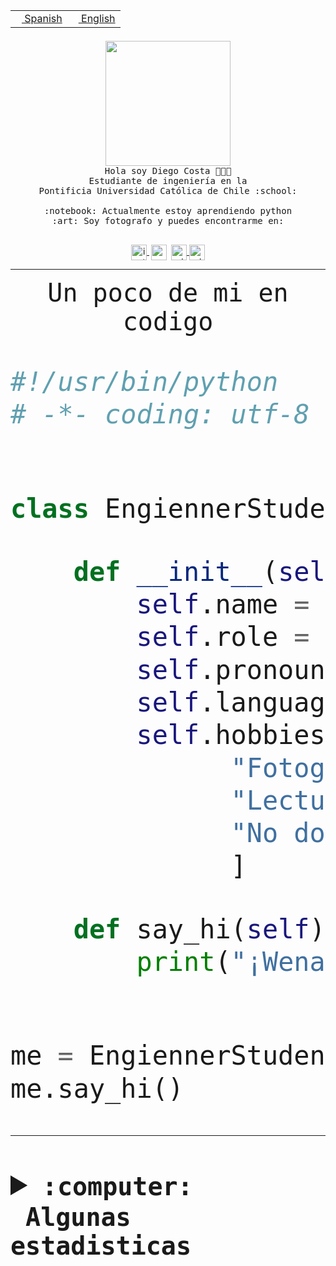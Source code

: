 <table border="0"  align="right">
 <tr><td><a href="README.md"><img src="https://upload.wikimedia.org/wikipedia/commons/thumb/8/89/Bandera_de_Espa%C3%B1a.svg/1200px-Bandera_de_Espa%C3%B1a.svg.png" height="10"> Spanish</a></td>
 <td><a href="README.en.md"><img src="https://upload.wikimedia.org/wikipedia/commons/a/a4/Flag_of_the_United_States.svg" height="10"> English</a></td></tr>
</table><br><br><br>


<p align="center">
  <img src="https://github.com/diegocostares/diegocostares/blob/main/Images/aaa2.gif?raw=true" height="200px" weight="200px">
  <br><samp>
    Hola soy Diego Costa 👨🏻‍💻<br>
    Estudiante de ingeniería en la <br>
    Pontificia Universidad Católica de Chile :school:<br>
  <br>
    :notebook: Actualmente estoy aprendiendo python <br>
    :art: Soy fotografo y puedes encontrarme en: <br>
  <br></samp>
  
</p>

<p align="center">
   <a href="https://instagram.com/diegocosta_no" target="blank">
    <img 
    align="center" src="https://cdn.jsdelivr.net/npm/simple-icons@3.0.1/icons/instagram.svg" alt="instagram" height="25px" width="25px" />
  </a>
  <a style="border: 3px solid; color: white;"href="https://t.me/diegocosta_no" target="blank">
  <img
  align="center" alt="Telegram" width="25px" src="https://icons-for-free.com/iconfiles/png/512/Telegram-1324888767380505522.png" />
</a>
<a href="https://api.whatsapp.com/send?phone=56971897835&text=Hola!" target="blank">
  <img
  align="center" alt="wtsp" width="25px" src="https://img.icons8.com/pastel-glyph/2x/whatsapp--v2.png" />
</a>
<a href="https://www.linkedin.com/in/diego-costa-786249213/" target="blank">
  <img
  align="center" alt="wtsp" width="25px" src="https://img.icons8.com/metro/452/linkedin.png" />
</a>

  </a>
</p>

---


<p align="center"><font size="25"><samp>Un poco de mi en codigo</samp></front></p>


```python
#!/usr/bin/python
# -*- coding: utf-8 -*-


class EngiennerStudent:

    def __init__(self):
        self.name = "Diego Costa"
        self.role = "Estudiante"
        self.pronouns = "he/him"
        self.language_spoken = ["es_CL", "en_US"]
        self.hobbies = [
              "Fotografia",
              "Lectura",
              "No dormir",
              ]

    def say_hi(self):
        print("¡Wena mundo!")


me = EngiennerStudent()
me.say_hi()
```
---
<details>
  <summary><b><samp>:computer: &nbsp;Algunas estadisticas</samp></b></summary>
  <br/></p>

<!--START_SECTION:waka-->
![Code Time](http://img.shields.io/badge/Code%20Time-903%20hrs%2034%20mins-blue)

**Soy nocturno 🦉** 

```text
🌞 Mañana                 9 commits           ░░░░░░░░░░░░░░░░░░░░░░░░░   00.35 % 
🌆 Día                    796 commits         ████████░░░░░░░░░░░░░░░░░   30.63 % 
🌃 Tarde                  1127 commits        ███████████░░░░░░░░░░░░░░   43.36 % 
🌙 Noche                  667 commits         ██████░░░░░░░░░░░░░░░░░░░   25.66 % 
```
📅 **Soy más productivo los Martes** 

```text
Lunes                    404 commits         ████░░░░░░░░░░░░░░░░░░░░░   15.54 % 
Martes                   525 commits         █████░░░░░░░░░░░░░░░░░░░░   20.20 % 
Miércoles                329 commits         ███░░░░░░░░░░░░░░░░░░░░░░   12.66 % 
Jueves                   315 commits         ███░░░░░░░░░░░░░░░░░░░░░░   12.12 % 
Viernes                  415 commits         ████░░░░░░░░░░░░░░░░░░░░░   15.97 % 
Sábado                   218 commits         ██░░░░░░░░░░░░░░░░░░░░░░░   08.39 % 
Domingo                  393 commits         ████░░░░░░░░░░░░░░░░░░░░░   15.12 % 
```


📊 **Esta semana me dediqué a** 

```text
🐱‍💻 Proyectos: 
2023-1-S4-Grupo2-Backend 9 hrs 36 mins       ████████░░░░░░░░░░░░░░░░░   31.66 % 
2023-1-S4-Grupo2-Scraper 5 hrs 15 mins       ████░░░░░░░░░░░░░░░░░░░░░   17.31 % 
CAPSTONE                 3 hrs 18 mins       ███░░░░░░░░░░░░░░░░░░░░░░   10.89 % 
private-test             3 hrs 5 mins        ███░░░░░░░░░░░░░░░░░░░░░░   10.17 % 
2023-1-S4-Grupo2-IA      2 hrs 42 mins       ██░░░░░░░░░░░░░░░░░░░░░░░   08.92 % 
```


 Last Updated on 10/05/2023 08:23:30 UTC
<!--END_SECTION:waka-->
  
  

<p align="center"> <img src="https://github-readme-stats.vercel.app/api?username=diegocostares&show_icons=true&theme=ayu-mirage" alt="abhisheknaiidu" /></p>
 
</details>
